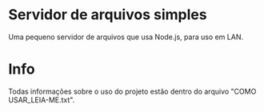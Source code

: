 # Servidor de arquivos simples
Uma pequeno servidor de arquivos que usa Node.js, para uso em LAN.

# Info
Todas informações sobre o uso do projeto estão dentro do arquivo "COMO USAR_LEIA-ME.txt".
